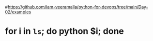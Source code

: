 #https://github.com/iam-veeramalla/python-for-devops/tree/main/Day-02/examples



# for i in `ls`; do python $i; done
